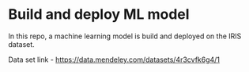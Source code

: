 # Build and deploy ML model

In this repo, a machine learning model is build and deployed on the IRIS dataset.

Data set link - https://data.mendeley.com/datasets/4r3cvfk6g4/1


